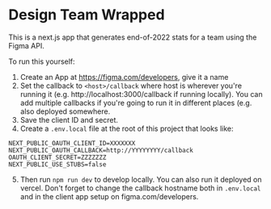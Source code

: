 # Design Team Wrapped

This is a next.js app that generates end-of-2022 stats for a team using the
Figma API.

To run this yourself:

1. Create an App at https://figma.com/developers, give it a name
2. Set the callback to `<host>/callback` where host is wherever you're running
   it (e.g. http://localhost:3000/callback if running locally). You can add
   multiple callbacks if you're going to run it in different places (e.g. also
   deployed somewhere.
3. Save the client ID and secret.
4. Create a `.env.local` file at the root of this project that looks like:

```
NEXT_PUBLIC_OAUTH_CLIENT_ID=XXXXXXX
NEXT_PUBLIC_OAUTH_CALLBACK=http://YYYYYYYY/callback
OAUTH_CLIENT_SECRET=ZZZZZZZ
NEXT_PUBLIC_USE_STUBS=false
```

5. Then run `npm run dev` to develop locally. You can also run it deployed on
   vercel. Don't forget to change the callback hostname both in `.env.local` and
   in the client app setup on figma.com/developers.
